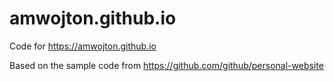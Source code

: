# amwojton.github.io
Code for https://amwojton.github.io

Based on the sample code from https://github.com/github/personal-website
